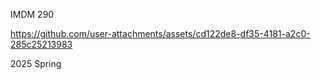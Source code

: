 

IMDM 290 


https://github.com/user-attachments/assets/cd122de8-df35-4181-a2c0-285c25213983


2025 Spring

